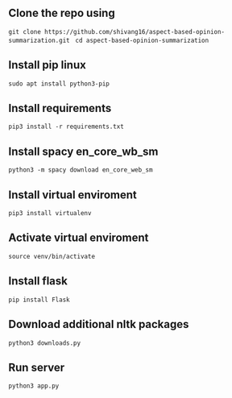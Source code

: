 ## Clone the repo using
```git clone https://github.com/shivang16/aspect-based-opinion-summarization.git```
``` cd aspect-based-opinion-summarization```

## Install pip linux
```sudo apt install python3-pip```
## Install requirements
```pip3 install -r requirements.txt```

## Install spacy en_core_wb_sm
```python3 -m spacy download en_core_web_sm```


## Install virtual enviroment
```pip3 install virtualenv```
## Activate virtual enviroment
```source venv/bin/activate```

## Install flask
```pip install Flask```

## Download additional nltk packages
```python3 downloads.py```

## Run server
```python3 app.py```